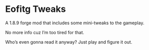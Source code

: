 # Eofitg Tweaks

A 1.8.9 forge mod that includes some mini-tweaks to the gameplay.

No more info cuz I’m too tired for that.

Who’s even gonna read it anyway?
Just play and figure it out.